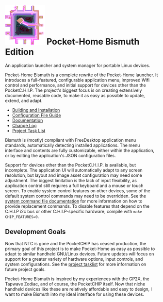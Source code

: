 # ![Bismuth project image](./assets/login/chipVector.png?raw=true "Bismuth project image") Pocket-Home Bismuth Edition
An application launcher and system manager for portable Linux devices.

Pocket-Home Bismuth is a complete rewrite of the Pocket-Home launcher. It introduces a full-featured, configurable application menu, improved Wifi control and performance, and initial support for devices other than the PocketC.H.I.P. The project's biggest focus is on creating extensively documented, reusable code, to make it as easy as possible to update, extend, and adapt.

- [Building and Installation](./docs/BuildAndInstall.md)
- [Configuration File Guide](./docs/Configuration.md)
- [Documentation](./docs/Main.md)
- [Change Log](./docs/Changelog.md)
- [Project Task List](./docs/taskList/TODO.md)

Bismuth is (mostly) compliant with FreeDesktop application menu standards, automatically detecting installed applications. The menu interface and contents are fully customizable, either within the application, or by editing the application's JSON configuration files.

Support for devices other than the PocketC.H.I.P. is available, but incomplete.  The application UI will automatically adapt to any screen resolution, but layout and image asset configuration may need some adjustment. The biggest limitation is the lack of input flexibility, as application control still requires a full keyboard and a mouse or touch screen. To enable system control features on other devices, some of the default system control commands may need to be overridden. See the [system command file documentation](./docs/configuration/commands.md) for more information on how to provide replacement commands. To disable features that depend on the C.H.I.P i2c bus or other C.H.I.P-specific hardware, compile with `make CHIP_FEATURES=0`.

## Development Goals
  Now that NTC is gone and the PocketCHIP has ceased production, the primary goal of this project is to make Pocket-Home as easy as possible to adapt to similar handheld GNU/Linux devices. Future updates will focus on support for a greater variety of hardware options, input controls, and system configurations. See the [project tasklist](./docs/TODO.txt) for more information on future project goals.


  Pocket-Home Bismuth is inspired by my experiences with the GP2X, the Tapwave Zodiac, and of course, the PocketCHIP itself. Now that niche handheld devices like these are relatively affordable and easy to design, I want to make Bismuth into my ideal interface for using these devices.
